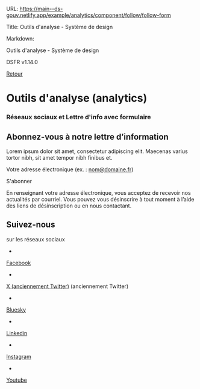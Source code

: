URL:
https://main--ds-gouv.netlify.app/example/analytics/component/follow/follow-form

Title:
Outils d'analyse - Système de design

Markdown:


Outils d'analyse - Système de design


DSFR v1.14.0


[Retour](../)


# Outils d'analyse (analytics)


### Réseaux sociaux et Lettre d'info avec formulaire


## Abonnez-vous à notre lettre d’information


Lorem ipsum dolor sit amet, consectetur adipiscing elit. Maecenas varius tortor nibh, sit amet tempor nibh finibus et.


Votre adresse électronique (ex. : nom@domaine.fr)


S'abonner


En renseignant votre adresse électronique, vous acceptez de recevoir nos actualités par courriel. Vous pouvez vous désinscrire à tout moment à l’aide des liens de désinscription ou en nous contactant.


## Suivez-nous

sur les réseaux sociaux


-
[Facebook](%5B%C3%80%20MODIFIER%20-%20Lien%20vers%20le%20facebook%20de%20l'organisation%5D)


-
[X (anciennement Twitter)](%5B%C3%80%20MODIFIER%20-%20Lien%20vers%20le%20twitter%20de%20l'organisation%5D) (anciennement Twitter)


-
[Bluesky](%5B%C3%80%20MODIFIER%20-%20Lien%20vers%20le%20bluesky%20de%20l'organisation%5D)


-
[Linkedin](%5B%C3%80%20MODIFIER%20-%20Lien%20vers%20le%20linkedin%20de%20l'organisation%5D)


-
[Instagram](%5B%C3%80%20MODIFIER%20-%20Lien%20vers%20l'instagram%20de%20l'organisation%5D)


-
[Youtube](%5B%C3%80%20MODIFIER%20-%20Lien%20vers%20le%20youtube%20de%20l'organisation%5D)